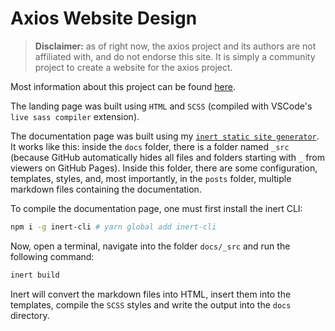 # Axios Website Design
> **Disclaimer:** as of right now, the axios project and its authors are not affiliated with, and do not endorse this site. It is simply a community project to create a website for the axios project.

Most information about this project can be found [here](https://github.com/axios/axios/issues/3505#issue-776056722).

The landing page was built using `HTML` and `SCSS` (compiled with VSCode's `live sass compiler` extension).

The documentation page was built using my [`inert static site generator`](https://github.com/codemaster138/inert). It works like this: inside the `docs` folder, there is a folder named `_src` (because GitHub automatically hides all files and folders starting with `_` from viewers on GitHub Pages). Inside this folder, there are some configuration, templates, styles, and, most importantly, in the `posts` folder, multiple markdown files containing the documentation.

To compile the documentation page, one must first install the inert CLI:
```bash
npm i -g inert-cli # yarn global add inert-cli
```

Now, open a terminal, navigate into the folder `docs/_src` and run the following command:
```bash
inert build
```

Inert will convert the markdown files into HTML, insert them into the templates, compile the `SCSS` styles and write the output into the `docs` directory.